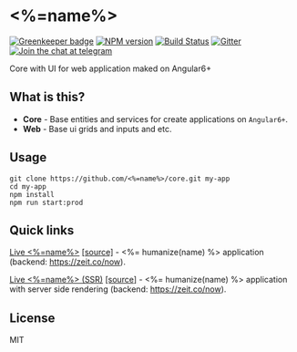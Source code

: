 # <%=name%>

[![Greenkeeper badge](https://badges.greenkeeper.io/<%=name%>/core.svg)](https://greenkeeper.io/)
[![NPM version][npm-image]][npm-url]
[![Build Status][travis-image]][travis-url]
[![Gitter][gitter-image]][gitter-url]
[![Join the chat at telegram][telegram-image]][telegram-url]

Core with UI for web application maked on Angular6+

## What is this?

- **Core** - Base entities and services for create applications on `Angular6+`.
- **Web** - Base ui grids and inputs and etc.

## Usage
```
git clone https://github.com/<%=name%>/core.git my-app
cd my-app
npm install
npm run start:prod
```

## Quick links

[Live <%=name%>](https://<%=name%>.github.io/core) [[source]](https://github.com/<%=name%>/core) - <%= humanize(name) %> application (backend: https://zeit.co/now).

[Live <%=name%> (SSR)](https://<%=name%>.herokuapp.com) [[source]](https://github.com/<%=name%>/core) - <%= humanize(name) %> application with server side rendering (backend: https://zeit.co/now).

## License

MIT

[travis-image]: https://travis-ci.org/<%=name%>/core.svg?branch=master
[travis-url]: https://travis-ci.org/<%=name%>/core
[gitter-image]: https://img.shields.io/gitter/room/<%=name%>/core.js.svg
[gitter-url]: https://gitter.im/<%=name%>/core
[npm-image]: https://badge.fury.io/js/%40<%=name%>%2Fweb.svg
[npm-url]: https://npmjs.org/package/@<%=name%>/web
[dependencies-image]: https://david-dm.org/<%=name%>/core/status.svg
[dependencies-url]: https://david-dm.org/<%=name%>/core
[telegram-image]: https://img.shields.io/badge/chat-telegram-blue.svg?maxAge=2592000
[telegram-url]: https://t.me/<%=name%>
